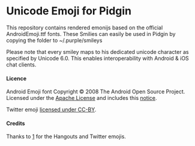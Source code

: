 # Unicode Emoji for Pidgin

This repository contains rendered emonijs based on the official AndroidEmoji.ttf fonts.
These Smilies can easily be used in Pidgin by copying the folder to ~/.purple/smileys

Please note that every smiley maps to his dedicated unicode character as specified by Unicode 6.0.
This enables interoperability with Android & iOS chat clients.

#### Licence
Android Emoji font Copyright © 2008 The Android Open Source Project. Licensed under the [Apache License](http://www.apache.org/licenses/LICENSE-2.0) and includes this [notice](https://s3-eu-west-1.amazonaws.com/tw-font/android/NOTICE).

Twitter emoji [licensed under CC-BY](http://twitter.github.io/twemoji/).

#### Credits

Thanks to [1](nobuyukinyuu) for the Hangouts and Twitter emojis.

[1]: https://github.com/nobuyukinyuu/pidgin-emoji

